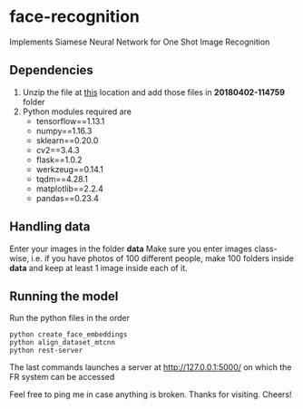 # face-recognition
Implements Siamese Neural Network for One Shot Image Recognition

## Dependencies
1. Unzip the file at [this](https://drive.google.com/file/d/1Uiw4CZk1unSKW6GH2BFoGd9lRrKVaQT3/view?usp=sharing) location and add those files in **20180402-114759** folder
2. Python modules required are
   - tensorflow==1.13.1
   - numpy==1.16.3
   - sklearn==0.20.0
   - cv2==3.4.3
   - flask==1.0.2
   - werkzeug==0.14.1
   - tqdm==4.28.1
   - matplotlib==2.2.4
   - pandas==0.23.4

## Handling data
Enter your images in the folder **data**
Make sure you enter images class-wise, i.e. if you have photos of 100 different people, make 100 folders inside **data** and keep at least 1 image inside each of it.

## Running the model

Run the python files in the order
```
python create_face_embeddings
python align_dataset_mtcnn
python rest-server
```

The last commands launches a server at http://127.0.0.1:5000/ on which the FR system can be accessed

Feel free to ping me in case anything is broken. Thanks for visiting. Cheers!
